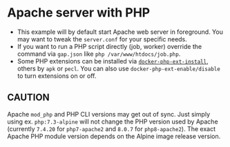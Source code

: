 # Apache server with PHP

* This example will by default start Apache web server in foreground. You may want to tweak the `server.conf` for your specific needs.
* If you want to run a PHP script directly (job, worker) override the command via `gap.json` like `php /var/www/htdocs/job.php`.
* Some PHP extensions can be installed via [`docker-php-ext-install`](https://github.com/mlocati/docker-php-extension-installer#supported-php-extensions), others by `apk` or `pecl`. You can also use `docker-php-ext-enable/disable` to turn extensions on or off.

## CAUTION
Apache `mod_php` and PHP CLI versions may get out of sync. Just simply using ex. `php:7.3-alpine` will not change the PHP version used by Apache (currently `7.4.20` for `php7-apache2` and `8.0.7` for `php8-apache2`). The exact Apache PHP module version depends on the Alpine image release version.